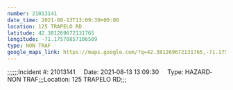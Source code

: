 ```yaml
---
number: 21013141
date_time: 2021-08-13T13:09:30+00:00
location: 125 TRAPELO RD
latitude: 42.381269672131765
longitude: -71.17570857106509
type: NON TRAF
google_maps_link: https://maps.google.com/?q=42.381269672131765,-71.17570857106509
---
```


;;;;;;Incident #: 21013141     Date: 2021‐08‐13 13:09:30     Type: HAZARD‐NON TRAF;;;Location: 125 TRAPELO RD;;;
